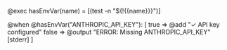 @exec hasEnvVar(name) = [(test -n "${!{{name}}}")]

@when @hasEnvVar("ANTHROPIC_API_KEY"): [
  true => @add "✓ API key configured"
  false => @output "ERROR: Missing ANTHROPIC_API_KEY" [stderr]
]